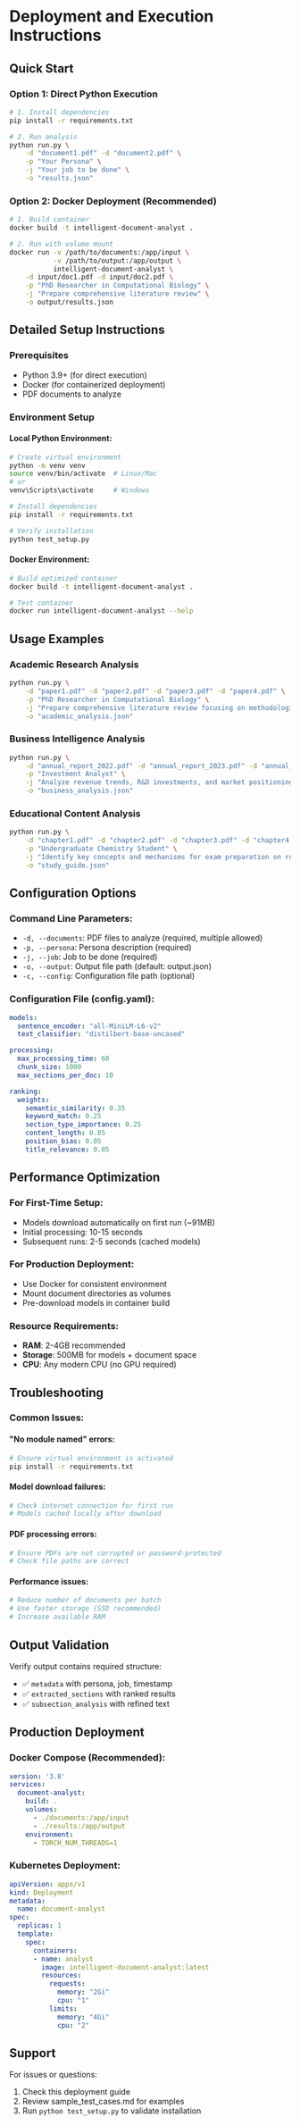 # Deployment and Execution Instructions

## Quick Start

### Option 1: Direct Python Execution

```bash
# 1. Install dependencies
pip install -r requirements.txt

# 2. Run analysis
python run.py \
    -d "document1.pdf" -d "document2.pdf" \
    -p "Your Persona" \
    -j "Your job to be done" \
    -o "results.json"
```

### Option 2: Docker Deployment (Recommended)

```bash
# 1. Build container
docker build -t intelligent-document-analyst .

# 2. Run with volume mount
docker run -v /path/to/documents:/app/input \
           -v /path/to/output:/app/output \
           intelligent-document-analyst \
    -d input/doc1.pdf -d input/doc2.pdf \
    -p "PhD Researcher in Computational Biology" \
    -j "Prepare comprehensive literature review" \
    -o output/results.json
```

## Detailed Setup Instructions

### Prerequisites
- Python 3.9+ (for direct execution)
- Docker (for containerized deployment)
- PDF documents to analyze

### Environment Setup

#### Local Python Environment:
```bash
# Create virtual environment
python -m venv venv
source venv/bin/activate  # Linux/Mac
# or
venv\Scripts\activate     # Windows

# Install dependencies
pip install -r requirements.txt

# Verify installation
python test_setup.py
```

#### Docker Environment:
```bash
# Build optimized container
docker build -t intelligent-document-analyst .

# Test container
docker run intelligent-document-analyst --help
```

## Usage Examples

### Academic Research Analysis
```bash
python run.py \
    -d "paper1.pdf" -d "paper2.pdf" -d "paper3.pdf" -d "paper4.pdf" \
    -p "PhD Researcher in Computational Biology" \
    -j "Prepare comprehensive literature review focusing on methodologies, datasets, and performance benchmarks" \
    -o "academic_analysis.json"
```

### Business Intelligence Analysis
```bash
python run.py \
    -d "annual_report_2022.pdf" -d "annual_report_2023.pdf" -d "annual_report_2024.pdf" \
    -p "Investment Analyst" \
    -j "Analyze revenue trends, R&D investments, and market positioning strategies" \
    -o "business_analysis.json"
```

### Educational Content Analysis
```bash
python run.py \
    -d "chapter1.pdf" -d "chapter2.pdf" -d "chapter3.pdf" -d "chapter4.pdf" -d "chapter5.pdf" \
    -p "Undergraduate Chemistry Student" \
    -j "Identify key concepts and mechanisms for exam preparation on reaction kinetics" \
    -o "study_guide.json"
```

## Configuration Options

### Command Line Parameters:
- `-d, --documents`: PDF files to analyze (required, multiple allowed)
- `-p, --persona`: Persona description (required)
- `-j, --job`: Job to be done (required)
- `-o, --output`: Output file path (default: output.json)
- `-c, --config`: Configuration file path (optional)

### Configuration File (config.yaml):
```yaml
models:
  sentence_encoder: "all-MiniLM-L6-v2"
  text_classifier: "distilbert-base-uncased"

processing:
  max_processing_time: 60
  chunk_size: 1000
  max_sections_per_doc: 10

ranking:
  weights:
    semantic_similarity: 0.35
    keyword_match: 0.25
    section_type_importance: 0.25
    content_length: 0.05
    position_bias: 0.05
    title_relevance: 0.05
```

## Performance Optimization

### For First-Time Setup:
- Models download automatically on first run (~91MB)
- Initial processing: 10-15 seconds
- Subsequent runs: 2-5 seconds (cached models)

### For Production Deployment:
- Use Docker for consistent environment
- Mount document directories as volumes
- Pre-download models in container build

### Resource Requirements:
- **RAM**: 2-4GB recommended
- **Storage**: 500MB for models + document space
- **CPU**: Any modern CPU (no GPU required)

## Troubleshooting

### Common Issues:

#### "No module named" errors:
```bash
# Ensure virtual environment is activated
pip install -r requirements.txt
```

#### Model download failures:
```bash
# Check internet connection for first run
# Models cached locally after download
```

#### PDF processing errors:
```bash
# Ensure PDFs are not corrupted or password-protected
# Check file paths are correct
```

#### Performance issues:
```bash
# Reduce number of documents per batch
# Use faster storage (SSD recommended)
# Increase available RAM
```

## Output Validation

Verify output contains required structure:
- ✅ `metadata` with persona, job, timestamp
- ✅ `extracted_sections` with ranked results  
- ✅ `subsection_analysis` with refined text

## Production Deployment

### Docker Compose (Recommended):
```yaml
version: '3.8'
services:
  document-analyst:
    build: .
    volumes:
      - ./documents:/app/input
      - ./results:/app/output
    environment:
      - TORCH_NUM_THREADS=1
```

### Kubernetes Deployment:
```yaml
apiVersion: apps/v1
kind: Deployment
metadata:
  name: document-analyst
spec:
  replicas: 1
  template:
    spec:
      containers:
      - name: analyst
        image: intelligent-document-analyst:latest
        resources:
          requests:
            memory: "2Gi"
            cpu: "1"
          limits:
            memory: "4Gi"
            cpu: "2"
```

## Support

For issues or questions:
1. Check this deployment guide
2. Review sample_test_cases.md for examples
3. Run `python test_setup.py` to validate installation

